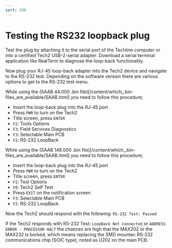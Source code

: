 ```yaml
---
sort: 200
---
```

# Testing the RS232 loopback plug

Test the plug by attaching it to the serial port of the Techline computer or into a certified Tech2 USB-2-serial adapter. Download a serial terminal application like RealTerm to diagnose the loop-back functionality.

Now plug your RJ-45 loop-back adapter into the Tech2 device and navigate to the RS-232 test. Depending on the software version there are various options to get to the RS-232 test menu.

While using the (SAAB 44.000 .bin file)[/content/which_.bin-files_are_available/SAAB.html] you need to follow this procedure;

*   Insert the loop-back plug into the RJ-45 port
*   Press `PWR` to turn on the Tech2
*   Title screen, press `ENTER`
*   `F2`: Tools Options
*   `F3`: Field Services Diagnostics
*   `F3`: Selectable Main PCB
*   `F2`: RS-232 LoopBack

While using the (SAAB 148.000 .bin file)[/content/which_.bin-files_are_available/SAAB.html] you need to follow this procedure;

*   Insert the loop-back plug into the RJ-45 port
*   Press `PWR` to turn on the Tech2
*   Title screen, press `ENTER`
*   `F2`: Tool Options
*   `F0`: Tech2 Self Test
*   Press `EXIT` on the notification screen
*   `F3`: Selectable Main PCB
*   `F2`: RS-232 LoopBack

Now the Tech2 should respond with the following: `RS-232 Test: Passed`

If the Tech2 responds with RS-232 Test: `LoopBack Not Connected` or `ADDRESS ERROR - PROCESSOR HALT` the chances are high that the MAX202 or the MAX232 is borked, which means replacing the SMD mountec RS-232 communications chip (SOIC type), noted as U202 on the main PCB.